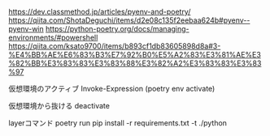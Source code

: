 https://dev.classmethod.jp/articles/pyenv-and-poetry/
https://qiita.com/ShotaDeguchi/items/d2e08c135f2eebaa624b#pyenv--pyenv-win
https://python-poetry.org/docs/managing-environments/#powershell
https://qiita.com/ksato9700/items/b893cf1db83605898d8a#3-%E4%BB%AE%E6%83%B3%E7%92%B0%E5%A2%83%E3%81%AE%E3%82%BB%E3%83%83%E3%83%88%E3%82%A2%E3%83%83%E3%83%97


仮想環境のアクティブ
Invoke-Expression (poetry env activate)

仮想環境から抜ける
deactivate

layerコマンド
poetry run pip install -r requirements.txt -t ./python